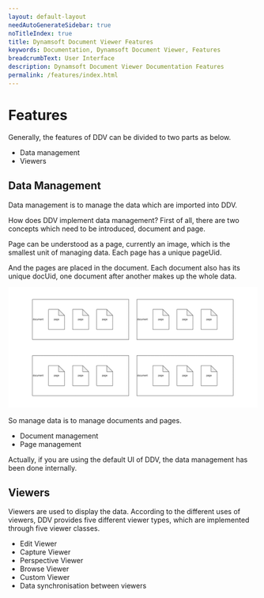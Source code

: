 ```yaml
---
layout: default-layout
needAutoGenerateSidebar: true
noTitleIndex: true
title: Dynamsoft Document Viewer Features
keywords: Documentation, Dynamsoft Document Viewer, Features
breadcrumbText: User Interface
description: Dynamsoft Document Viewer Documentation Features
permalink: /features/index.html
---
```


# Features

Generally, the features of DDV can be divided to two parts as below.

- Data management
- Viewers

## Data Management

Data management is to manage the data which are imported into DDV. 

How does DDV implement data management? First of all, there are two concepts which need to be introduced, document and page. 

Page can be understood as a page, currently an image, which is the smallest unit of managing data. Each page has a unique pageUid. 

And the pages are placed in the document. Each document also has its unique docUid, one document after another makes up the whole data. 

![Doc&Page](/assets/imgs/doc&page.png)

So manage data is to manage documents and pages.

- Document management
- Page management

Actually, if you are using the default UI of DDV, the data management has been done internally.

## Viewers

Viewers are used to display the data. According to the different uses of viewers, DDV provides five different viewer types, which are implemented through five viewer classes.

- Edit Viewer
- Capture Viewer
- Perspective Viewer
- Browse Viewer
- Custom Viewer
- Data synchronisation between viewers
